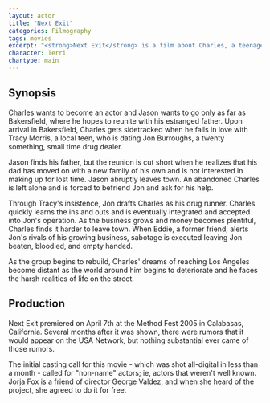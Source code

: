 ```yaml
---
layout: actor
title: "Next Exit"
categories: Filmography
tags: movies
excerpt: "<strong>Next Exit</strong> is a film about Charles, a teenager who is running away with his best friend, Jason Robinson, to Los Angeles."
character: Terri
chartype: main
---
```


## Synopsis

Charles wants to become an actor and Jason wants to go only as far as Bakersfield, where he hopes to reunite with his estranged father. Upon arrival in Bakersfield, Charles gets sidetracked when he falls in love with Tracy Morris, a local teen, who is dating Jon Burroughs, a twenty something, small time drug dealer. 

Jason finds his father, but the reunion is cut short when he realizes that his dad has moved on with a new family of his own and is not interested in making up for lost time. Jason abruptly leaves town. An abandoned Charles is left alone and is forced to befriend Jon and ask for his help. 

Through Tracy's insistence, Jon drafts Charles as his drug runner. Charles quickly learns the ins and outs and is eventually integrated and accepted into Jon's operation. As the business grows and money becomes plentiful, Charles finds it harder to leave town. When Eddie, a former friend, alerts Jon's rivals of his growing business, sabotage is executed leaving Jon beaten, bloodied, and empty handed. 

As the group begins to rebuild, Charles' dreams of reaching Los Angeles become distant as the world around him begins to deteriorate and he faces the harsh realities of life on the street.

## Production

Next Exit premiered on April 7th at the Method Fest 2005 in Calabasas, California. Several months after it was shown, there were rumors that it would appear on the USA Network, but nothing substantial ever came of those rumors.

The initial casting call for this movie - which was shot all-digital in less than a month - called for "non-name" actors; ie, actors that weren't well known. Jorja Fox is a friend of director George Valdez, and when she heard of the project, she agreed to do it for free.